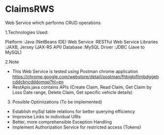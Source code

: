 # ClaimsRWS
Web Service which performs CRUD operations

1.Technologies Used:

Platform    :Java (NetBeans IDE)
Web Service :RESTful Web Service
Libraries   :JAXB, Jersey (JAX-RS API)
Database    :MySQL
Driver      :JDBC (Jave to MySQL)

2.Note

- This Web Service is tested using Postman chrome application    https://chrome.google.com/webstore/detail/postman/fhbjgbiflinjbdggehcddcbncdddomop?hl=en
- RestApis.java contains APIs (Create Claim, Read Claim, Get Claim by Loss Date range, Delete Claim, Get specific vehicle details)

3. Possible Optimizations (To be implemented)
- Establish mySql table relations for better querying efficiency
- Improvise Links to individual URIs
- Better, more comprehensible Exception Handling
- Implement Authorization Service for restricted access (Tokens)

